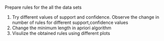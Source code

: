 Prepare rules for the all the data sets <br>
1) Try different values of support and confidence. Observe the change in number of rules for different support,confidence values<br>
2) Change the minimum length in apriori algorithm<br>
3) Visulize the obtained rules using different plots <br>
